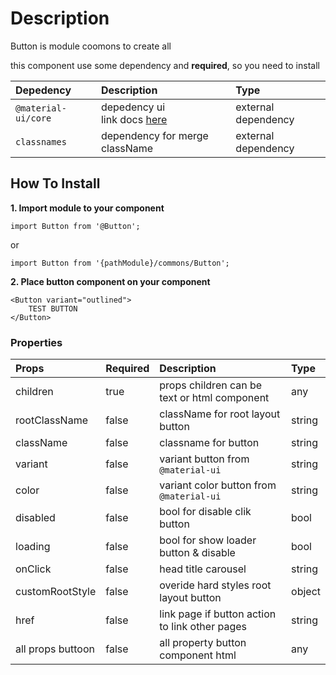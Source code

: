 # Description

Button is module coomons to create all

this component use some dependency and **required**, so you need to install

| Depedency   | Description | Type |
| :---        | :---        |:---  |
| `@material-ui/core` | depedency ui <br/> link docs [here](https://material-ui.com/getting-started/installation/)| external dependency |
| `classnames`   | dependency for merge className | external dependency |

## How To Install

**1. Import module to your component**
```node
import Button from '@Button';
```

or

```node
import Button from '{pathModule}/commons/Button';
```

**2. Place button component on your component**

```node
<Button variant="outlined">
    TEST BUTTON
</Button>
```

### Properties
| Props       | Required | Description | Type |
| :---        | :---     | :---        |:---  |
| children       | true    | props children can be text or html component | any |
| rootClassName       | false    | className for root layout button | string |
| className       | false    | classname for button | string |
| variant       | false    | variant button from `@material-ui` | string |
| color       | false    | variant color button from `@material-ui` | string |
| disabled       | false    | bool for disable clik button | bool |
| loading       | false    | bool for show loader button & disable | bool |
| onClick       | false    | head title carousel | string |
| customRootStyle       | false    | overide hard styles root layout button | object |
| href       | false    | link page if button action to link other pages | string |
| all props buttoon       | false    | all property button component html | any |

